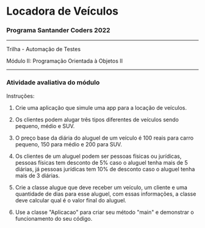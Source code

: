 # Locadora de Veículos
### Programa Santander Coders 2022
___
Trilha - Automação de Testes

Módulo II: Programação Orientada à Objetos II
___
### Atividade avaliativa do módulo

Instruções:

1. Crie uma aplicação que simule uma app para a locação de veículos.

2. Os clientes podem alugar três tipos diferentes de veículos sendo pequeno, médio e SUV.

3. O preço base da diária do aluguel de um veículo é 100 reais para carro pequeno, 150 para médio e 200 para SUV.

4. Os clientes de um aluguel podem ser pessoas físicas ou jurídicas,
pessoas físicas tem desconto de 5% caso o aluguel tenha mais de 5 diárias,
já pessoas jurídicas tem 10% de desconto caso o aluguel tenha mais de 3 diárias.

5. Crie a classe alugue que deve receber um veículo, um cliente e uma quantidade de dias para esse aluguel,
com essas informações, a classe deve calcular qual é o valor final do aluguel.

6. Use a classe "Aplicacao" para criar seu método "main" e demonstrar o funcionamento do seu código.
